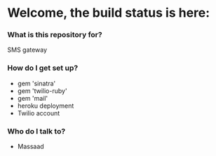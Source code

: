 # Welcome, the build status is here: #

### What is this repository for? ###

SMS gateway

### How do I get set up? ###

* gem 'sinatra'
* gem 'twilio-ruby'
* gem 'mail'
* heroku deployment
* Twilio account

### Who do I talk to? ###

* Massaad
 
